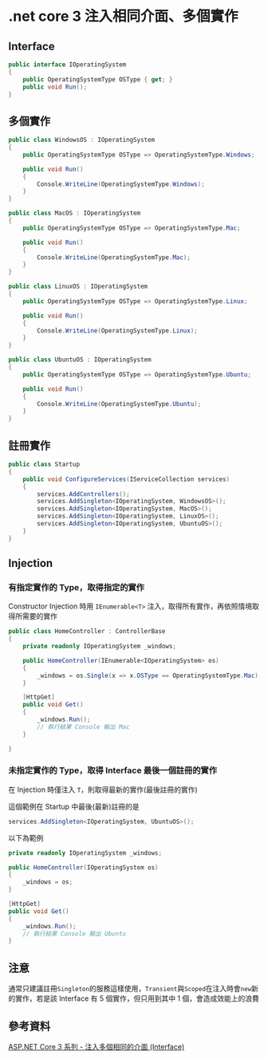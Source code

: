 # .net core 3 注入相同介面、多個實作

## Interface

```csharp
public interface IOperatingSystem
{
    public OperatingSystemType OSType { get; }
    public void Run();
}
```

## 多個實作

```csharp
public class WindowsOS : IOperatingSystem
{
    public OperatingSystemType OSType => OperatingSystemType.Windows;

    public void Run()
    {
        Console.WriteLine(OperatingSystemType.Windows);
    }
}
```

```csharp
public class MacOS : IOperatingSystem
{
    public OperatingSystemType OSType => OperatingSystemType.Mac;

    public void Run()
    {
        Console.WriteLine(OperatingSystemType.Mac);
    }
}
```

```csharp
public class LinuxOS : IOperatingSystem
{
    public OperatingSystemType OSType => OperatingSystemType.Linux;

    public void Run()
    {
        Console.WriteLine(OperatingSystemType.Linux);
    }
}
```

```csharp
public class UbuntuOS : IOperatingSystem
{
    public OperatingSystemType OSType => OperatingSystemType.Ubuntu;

    public void Run()
    {
        Console.WriteLine(OperatingSystemType.Ubuntu);
    }
}
```

## 註冊實作

```csharp
public class Startup
{
    public void ConfigureServices(IServiceCollection services)
    {
        services.AddControllers();
        services.AddSingleton<IOperatingSystem, WindowsOS>();
        services.AddSingleton<IOperatingSystem, MacOS>();
        services.AddSingleton<IOperatingSystem, LinuxOS>();
        services.AddSingleton<IOperatingSystem, UbuntuOS>();
    }
}
```

## Injection

### 有指定實作的 Type，取得指定的實作

Constructor Injection 時用 `IEnumerable<T>` 注入，取得所有實作，再依照情境取得所需要的實作

```csharp
public class HomeController : ControllerBase
{
    private readonly IOperatingSystem _windows;

    public HomeController(IEnumerable<IOperatingSystem> os)
    {
        _windows = os.Single(x => x.OSType == OperatingSystemType.Mac);
    }

    [HttpGet]
    public void Get()
    {
        _windows.Run();
        // 執行結果 Console 輸出 Mac
    }

}
```

### 未指定實作的 Type，取得 Interface 最後一個註冊的實作

在 Injection 時僅注入 `T`，則取得最新的實作(最後註冊的實作)

這個範例在 Startup 中最後(最新)註冊的是

```csharp
services.AddSingleton<IOperatingSystem, UbuntuOS>();
```

以下為範例

```csharp
private readonly IOperatingSystem _windows;

public HomeController(IOperatingSystem os)
{
    _windows = os;
}

[HttpGet]
public void Get()
{
    _windows.Run();
    // 執行結果 Console 輸出 Ubuntu
}
```

## 注意

通常只建議註冊`Singleton`的服務這樣使用，`Transient`與`Scoped`在注入時會`new`新的實作，若是該 Interface 有 5 個實作，但只用到其中 1 個，會造成效能上的浪費

## 參考資料

[ASP.NET Core 3 系列 - 注入多個相同的介面 (Interface)](https://blog.johnwu.cc/article/asp-net-core-3-di-same-interface.html)
